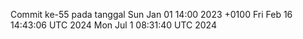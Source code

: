 Commit ke-55 pada tanggal Sun Jan 01 14:00 2023 +0100
Fri Feb 16 14:43:06 UTC 2024
Mon Jul  1 08:31:40 UTC 2024
